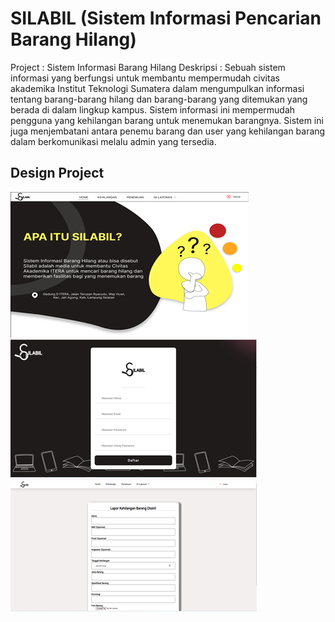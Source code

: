 # SILABIL (Sistem Informasi Pencarian Barang Hilang)

Project : Sistem Informasi Barang Hilang
Deskripsi : Sebuah sistem informasi yang berfungsi untuk membantu mempermudah civitas akademika Institut Teknologi Sumatera dalam mengumpulkan informasi  tentang barang-barang hilang dan barang-barang yang ditemukan yang berada di dalam lingkup kampus. Sistem informasi ini mempermudah pengguna yang kehilangan barang untuk menemukan barangnya. Sistem ini juga menjembatani antara penemu barang dan user yang kehilangan barang dalam berkomunikasi melalu admin yang tersedia.

## Design Project
![](gambar/1.png) 
![](gambar/2.png) 
![](gambar/3.png) 
